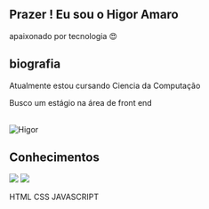 ## Prazer ! Eu sou o Higor Amaro

apaixonado por tecnologia 😍 
## biografia
 Atualmente estou cursando Ciencia da Computação
 
 Busco um estágio na área de front end

<div  style="display:inline_block"><br>
  
  <img alight="right" alt="Higor" src="https://cdn.discordapp.com/attachments/887510228860534787/887510265283874816/perfi.gif">

</div>

## Conhecimentos 
<img src=" https://www.vectorlogo. zone/logos/w3_html5/w3_html5-ar21.svg ">
<img src=" https://www.vectorlogo.zone/logos/w3_css/w3_css-ar21.svg ">

HTML CSS JAVASCRIPT 



